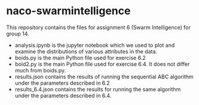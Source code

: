 # naco-swarmintelligence

This repository contains the files for assignment 6 (Swarm Intelligence) for group 14.

- analysis.ipynb is the jupyter notebook which we used to plot and examine the distributions of various attributes in the data.
- boids.py is the main Python file used for exercise 6.2
- boid2.py is the main Python file used for exercise 6.4. It does not differ much from boids.py.
- results.json contains the results of running the sequential ABC algorithm under the parameters described in 6.2
- results_6.4.json contains the results for running the same algorithm under the parameters described in 6.4.
